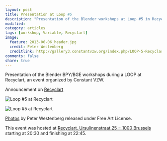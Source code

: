 ```yaml
---
layout: post
title: Presentation at Loop #5
description: "Presentation of the Blender workshops at Loop #5 in Recyclart"
modified: 
category: articles
tags: [workshop, Variable, Recyclart]
image:
  feature: 2013-06-06_header.jpg 
  credit: Peter Westenberg
  creditlink: http://gallery3.constantvzw.org/index.php/LOOP-5-Recyclart/IMG_2959
comments: false
share: true
---
```


Presentation of the Blender BPY/BGE workshops during a LOOP at Recyclart, an event organized by Constant VZW.

Announcement on [Recyclart](http://www.recyclart.be/nl/agenda/constant-variable-loop-5)

![Loop #5 at Recyclart ]({{site.url}}/images/2013-06-06_IMG_2957.JPG)

![Loop #5 at Recyclart ]({{site.url}}/images/2013-06-06_IMG_2959.JPG)

[Photos](http://gallery3.constantvzw.org/index.php/LOOP-5-Recyclart) by Peter Westenberg released under Free Art License.

This event was hosted at [Recyclart, Ursulinenstraat 25 − 1000 Brussels](https://www.openstreetmap.org/way/13833407#map=18/50.84177/4.35052) starting at 20:30 and finishing at 22:45.
